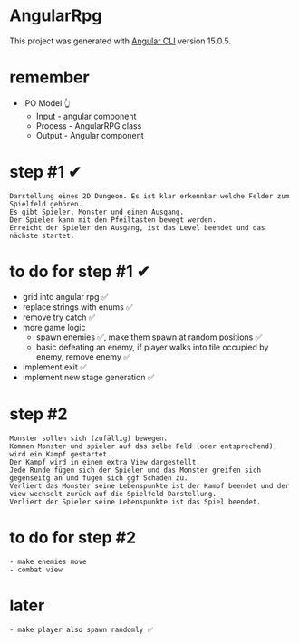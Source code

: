 # AngularRpg

This project was generated with [Angular CLI](https://github.com/angular/angular-cli) version 15.0.5.

# remember
- IPO Model 👆
	- Input - angular component
	- Process - AngularRPG class
	- Output - Angular component

# step #1 ✔
	Darstellung eines 2D Dungeon. Es ist klar erkennbar welche Felder zum Spielfeld gehören. 
	Es gibt Spieler, Monster und einen Ausgang.
	Der Spieler kann mit den Pfeiltasten bewegt werden.
	Erreicht der Spieler den Ausgang, ist das Level beendet und das nächste startet.

# to do for step #1 ✔
- grid into angular rpg ✅
- replace strings with enums ✅
- remove try catch ✅
- more game logic
	- spawn enemies ✅, make them spawn at random positions ✅
	- basic defeating an enemy, if player walks into tile occupied by enemy, remove enemy ✅
- implement exit ✅
- implement new stage generation ✅


# step #2
	Monster sollen sich (zufällig) bewegen.
	Kommen Monster und spieler auf das selbe Feld (oder entsprechend), wird ein Kampf gestartet.
	Der Kampf wird in einem extra View dargestellt.
	Jede Runde fügen sich der Spieler und das Monster greifen sich gegenseitg an und fügen sich ggf Schaden zu.
	Verliert das Monster seine Lebenspunkte ist der Kampf beendet und der view wechselt zurück auf die Spielfeld Darstellung.
	Verliert der Spieler seine Lebenspunkte ist das Spiel beendet.

# to do for step #2
	- make enemies move
	- combat view

# later
	- make player also spawn randomly ✅
